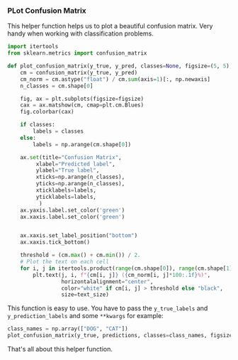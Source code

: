### PLot Confusion Matrix

This helper function helps us to plot a beautiful confusion matrix. Very handy when working with classification problems.

```py
import itertools
from sklearn.metrics import confusion_matrix

def plot_confusion_matrix(y_true, y_pred, classes=None, figsize=(5, 5), text_size=20):
    cm = confusion_matrix(y_true, y_pred)
    cm_norm = cm.astype("float") / cm.sum(axis=1)[:, np.newaxis]
    n_classes = cm.shape[0]

    fig, ax = plt.subplots(figsize=figsize)
    cax = ax.matshow(cm, cmap=plt.cm.Blues)
    fig.colorbar(cax)

    if classes:
        labels = classes
    else:
        labels = np.arange(cm.shape[0])

    ax.set(title="Confusion Matrix",
         xlabel="Predicted label",
         ylabel="True label",
         xticks=np.arange(n_classes),
         yticks=np.arange(n_classes),
         xticklabels=labels,
         yticklabels=labels,
          )
    ax.yaxis.label.set_color('green')
    ax.xaxis.label.set_color('green')


    ax.xaxis.set_label_position("bottom")
    ax.xaxis.tick_bottom()

    threshold = (cm.max() + cm.min()) / 2.
    # Plot the text on each cell
    for i, j in itertools.product(range(cm.shape[0]), range(cm.shape[1])):
        plt.text(j, i, f"{cm[i, j]} ({cm_norm[i, j]*100:.1f}%)",
                 horizontalalignment="center",
                 color="white" if cm[i, j] > threshold else "black",
                 size=text_size)
```

This function is easy to use. You have to pass the `y_true_labels` and `y_prediction_labels` and some `**kwargs` for example:

```py
class_names = np.array(["DOG", "CAT"])
plot_confusion_matrix(y_true, predictions, classes=class_names, figsize=(8, 8))
```

That's all about this helper function.
